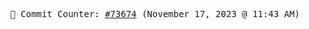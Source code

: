 <p align="center">
    <samp>
        📮 Commit Counter: <a href="https://github.com/Javascript-void0/Javascript-void0/commits/main">#73674</a> (November 17, 2023 @ 11:43 AM)
    </samp>
</p>